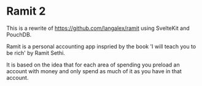 # Ramit 2

This is a rewrite of https://github.com/langalex/ramit using SvelteKit and PouchDB.

Ramit is a personal accounting app inspried by the book 'I will teach you to be rich' by Ramit Sethi.

It is based on the idea that for each area of spending you preload an account with money and only spend as much of it as you have in that account.
